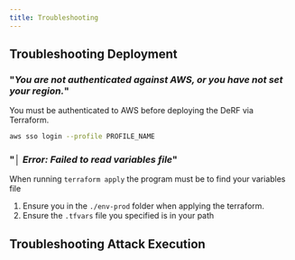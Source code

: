 ```yaml
---
title: Troubleshooting
---
```



## Troubleshooting Deployment

### "*You are not authenticated against AWS, or you have not set your region.*"

You must be authenticated to AWS before deploying the DeRF via Terraform.
```bash
aws sso login --profile PROFILE_NAME
```

### "*│ Error: Failed to read variables file*"
When running `terraform apply` the program must be to find your variables file
1. Ensure you in the `./env-prod` folder when applying the terraform.
2. Ensure the `.tfvars` file you specified is in your path


## Troubleshooting Attack Execution